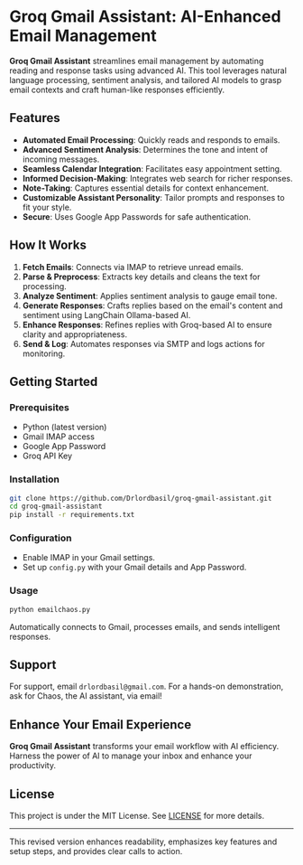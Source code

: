 

# Groq Gmail Assistant: AI-Enhanced Email Management

**Groq Gmail Assistant** streamlines email management by automating reading and response tasks using advanced AI. This tool leverages natural language processing, sentiment analysis, and tailored AI models to grasp email contexts and craft human-like responses efficiently.

## Features
- **Automated Email Processing**: Quickly reads and responds to emails.
- **Advanced Sentiment Analysis**: Determines the tone and intent of incoming messages.
- **Seamless Calendar Integration**: Facilitates easy appointment setting.
- **Informed Decision-Making**: Integrates web search for richer responses.
- **Note-Taking**: Captures essential details for context enhancement.
- **Customizable Assistant Personality**: Tailor prompts and responses to fit your style.
- **Secure**: Uses Google App Passwords for safe authentication.

## How It Works
1. **Fetch Emails**: Connects via IMAP to retrieve unread emails.
2. **Parse & Preprocess**: Extracts key details and cleans the text for processing.
3. **Analyze Sentiment**: Applies sentiment analysis to gauge email tone.
4. **Generate Responses**: Crafts replies based on the email's content and sentiment using LangChain Ollama-based AI.
5. **Enhance Responses**: Refines replies with Groq-based AI to ensure clarity and appropriateness.
6. **Send & Log**: Automates responses via SMTP and logs actions for monitoring.

## Getting Started
### Prerequisites
- Python (latest version)
- Gmail IMAP access
- Google App Password
- Groq API Key

### Installation
```bash
git clone https://github.com/Drlordbasil/groq-gmail-assistant.git
cd groq-gmail-assistant
pip install -r requirements.txt
```

### Configuration
- Enable IMAP in your Gmail settings.
- Set up `config.py` with your Gmail details and App Password.

### Usage
```bash
python emailchaos.py
```
Automatically connects to Gmail, processes emails, and sends intelligent responses.

## Support
For support, email `drlordbasil@gmail.com`. For a hands-on demonstration, ask for Chaos, the AI assistant, via email!

## Enhance Your Email Experience
**Groq Gmail Assistant** transforms your email workflow with AI efficiency. Harness the power of AI to manage your inbox and enhance your productivity.

## License
This project is under the MIT License. See [LICENSE](LICENSE) for more details.

---

This revised version enhances readability, emphasizes key features and setup steps, and provides clear calls to action.
